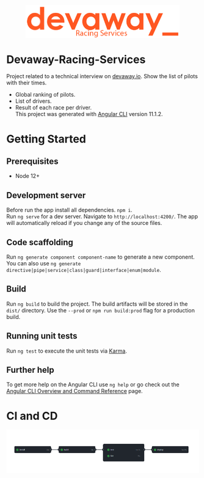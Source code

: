 <p align="center" >
  <img src="./gh-images/logo.png" align="center" style="max-width:80%" />
</p>

# Devaway-Racing-Services

Project related to a technical interview on [devaway.io]('https://devaway.io/').
Show the list of pilots with their times.

- Global ranking of pilots.
- List of drivers.
- Result of each race per driver.  
  This project was generated with [Angular CLI](https://github.com/angular/angular-cli) version 11.1.2.

# Getting Started

## Prerequisites

- Node 12+

## Development server

Before run the app install all dependencies.
`npm i`.  
Run `ng serve` for a dev server. Navigate to `http://localhost:4200/`. The app will automatically reload if you change any of the source files.

## Code scaffolding

Run `ng generate component component-name` to generate a new component. You can also use `ng generate directive|pipe|service|class|guard|interface|enum|module`.

## Build

Run `ng build` to build the project. The build artifacts will be stored in the `dist/` directory. Use the `--prod` or `npm run build:prod` flag for a production build.

## Running unit tests

Run `ng test` to execute the unit tests via [Karma](https://karma-runner.github.io).

## Further help

To get more help on the Angular CLI use `ng help` or go check out the [Angular CLI Overview and Command Reference](https://angular.io/cli) page.

# CI and CD

![](./gh-images/Screenshot_22.png)
